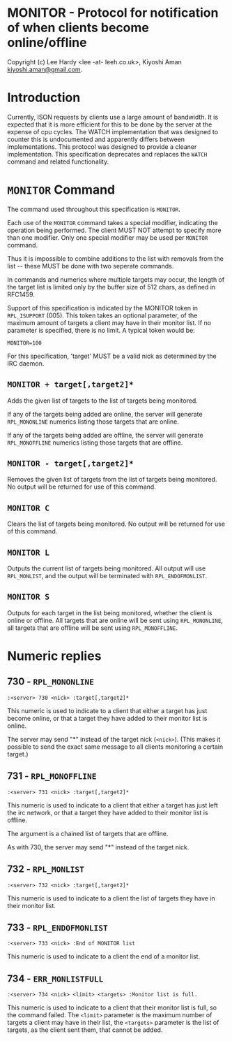 
# MONITOR - Protocol for notification of when clients become online/offline

Copyright (c) Lee Hardy <lee -at- leeh.co.uk>, Kiyoshi Aman
<kiyoshi.aman@gmail.com>.

# Introduction

Currently, ISON requests by clients use a large amount of bandwidth.  It is
expected that it is more efficient for this to be done by the server at the 
expense of cpu cycles.  The WATCH implementation that was designed to counter 
this is undocumented and apparently differs between implementations. This
protocol was designed to provide a cleaner implementation. This specification
deprecates and replaces the `WATCH` command and related functionality.

# `MONITOR` Command

The command used throughout this specification is `MONITOR`.

Each use of the `MONITOR` command takes a special modifier, indicating
the operation being performed.  The client MUST NOT attempt to specify
more than one modifier.  Only one special modifier may be used per `MONITOR`
command.

Thus it is impossible to combine additions to the list with removals from
the list -- these MUST be done with two seperate commands.

In commands and numerics where multiple targets may occur, the length of
the target list is limited only by the buffer size of 512 chars, as
defined in RFC1459.

Support of this specification is indicated by the MONITOR token in
`RPL_ISUPPORT` (005).  This token takes an optional parameter, of the maximum
amount of targets a client may have in their monitor list.  If no parameter
is specified, there is no limit.  A typical token would be:

`MONITOR=100`

For this specification, 'target' MUST be a valid nick as determined by
the IRC daemon.

## `MONITOR + target[,target2]*`

Adds the given list of targets to the list of targets being monitored.

If any of the targets being added are online, the server will generate
`RPL_MONONLINE` numerics listing those targets that are online.

If any of the targets being added are offline, the server will generate
`RPL_MONOFFLINE` numerics listing those targets that are offline.

## `MONITOR - target[,target2]*`

Removes the given list of targets from the list of targets being
monitored.  No output will be returned for use of this command.

## `MONITOR C`

Clears the list of targets being monitored.  No output will be returned
for use of this command.

## `MONITOR L`

Outputs the current list of targets being monitored.  All output will use
`RPL_MONLIST`, and the output will be terminated with `RPL_ENDOFMONLIST`.

## `MONITOR S`

Outputs for each target in the list being monitored, whether the client is
online or offline.  All targets that are online will be sent using 
`RPL_MONONLINE`, all targets that are offline will be sent using
`RPL_MONOFFLINE`.

# Numeric replies

## 730 - `RPL_MONONLINE`

`:<server> 730 <nick> :target[,target2]*`

This numeric is used to indicate to a client that either a target has just
become online, or that a target they have added to their monitor list is
online.

The server may send "*" instead of the target nick (`<nick>`). (This makes it
possible to send the exact same message to all clients monitoring a certain
target.)

## 731 - `RPL_MONOFFLINE`

`:<server> 731 <nick> :target[,target2]*`

This numeric is used to indicate to a client that either a target has just
left the irc network, or that a target they have added to their monitor
list is offline.

The argument is a chained list of targets that are offline.

As with 730, the server may send "*" instead of the target nick.

## 732 - `RPL_MONLIST`

`:<server> 732 <nick> :target[,target2]*`

This numeric is used to indicate to a client the list of targets they have
in their monitor list.

## 733 - `RPL_ENDOFMONLIST`

`:<server> 733 <nick> :End of MONITOR list`

This numeric is used to indicate to a client the end of a monitor list.

## 734 - `ERR_MONLISTFULL`

`:<server> 734 <nick> <limit> <targets> :Monitor list is full.`

This numeric is used to indicate to a client that their monitor list is
full, so the command failed.  The `<limit>` parameter is the maximum number of
targets a client may have in their list, the `<targets>` parameter is the
list of targets, as the client sent them, that cannot be added.


